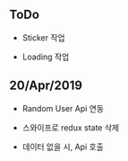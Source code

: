 
## ToDo

- Sticker 작업

- Loading 작업


## 20/Apr/2019

- Random User Api 연동

- 스와이프로 redux state 삭제

- 데이터 없을 시, Api 호출

